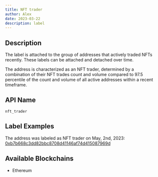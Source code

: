 ```yaml
---
title: NFT trader
author: Alex
date: 2023-03-22
description: label
---
```


## Description

The label is attached to the group of addresses that actively traded NFTs recently. These labels can be attached and detached over time.

The address is characterized as an NFT trader, determined by a combination of their NFT trades count and volume compared to 97.5 percentile of the count and volume of all active addresses within a recent timeframe.

## API Name

`nft_trader`


## Label Examples

The address was labeled as NFT trader on May, 2nd, 2023:
[0xb7b668c3dd82bbc8708d41146af74d415087969d](https://etherscan.io/address/0xb7b668c3dd82bbc8708d41146af74d415087969d)


## Available Blockchains

* Ethereum
